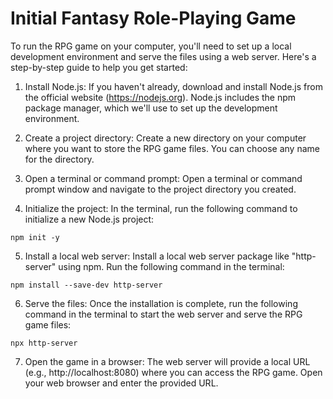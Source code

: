 # Initial Fantasy Role-Playing Game

To run the RPG game on your computer, you'll need to set up a local development environment and serve the files using a web server. Here's a step-by-step guide to help you get started:

1. Install Node.js: If you haven't already, download and install Node.js from the official website (https://nodejs.org). Node.js includes the npm package manager, which we'll use to set up the development environment.

2. Create a project directory: Create a new directory on your computer where you want to store the RPG game files. You can choose any name for the directory.

3. Open a terminal or command prompt: Open a terminal or command prompt window and navigate to the project directory you created.

4. Initialize the project: In the terminal, run the following command to initialize a new Node.js project:

```
npm init -y
```

5. Install a local web server: Install a local web server package like "http-server" using npm. Run the following command in the terminal:

```
npm install --save-dev http-server
```

6. Serve the files: Once the installation is complete, run the following command in the terminal to start the web server and serve the RPG game files:

```
npx http-server
```

7. Open the game in a browser: The web server will provide a local URL (e.g., http://localhost:8080) where you can access the RPG game. Open your web browser and enter the provided URL.
